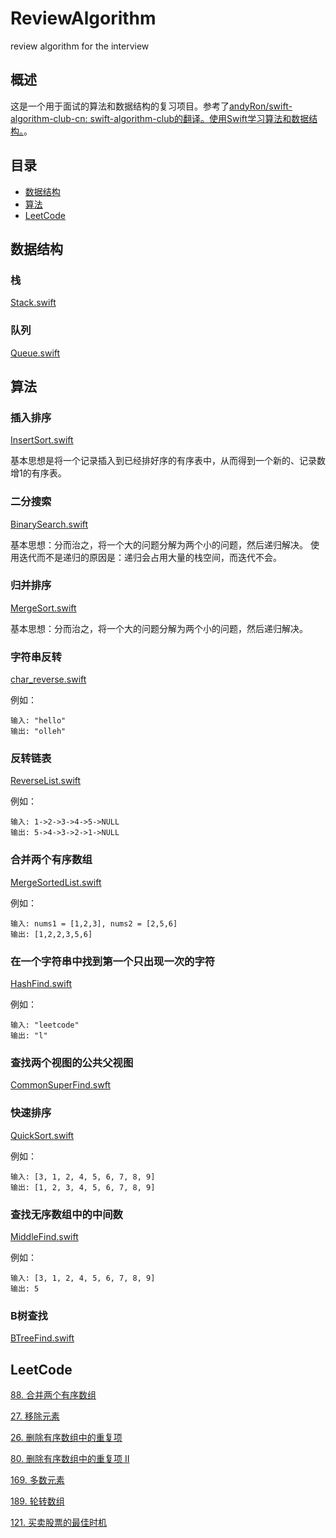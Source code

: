 # ReviewAlgorithm
review algorithm for the interview

## 概述

这是一个用于面试的算法和数据结构的复习项目。参考了[andyRon/swift-algorithm-club-cn: swift-algorithm-club的翻译。使用Swift学习算法和数据结构。](https://github.com/andyRon/swift-algorithm-club-cn/tree/master?tab=readme-ov-file)。


## 目录

- [数据结构](#数据结构)
- [算法](#算法)
- [LeetCode](#LeetCode)


## 数据结构


### 栈

[Stack.swift](./Stack.swift)

### 队列

[Queue.swift](./Queue.swift)

## 算法

### 插入排序

[InsertSort.swift](./InsertSort.swift)

基本思想是将一个记录插入到已经排好序的有序表中，从而得到一个新的、记录数增1的有序表。

### 二分搜索

[BinarySearch.swift](./BinarySearch.swift)

基本思想：分而治之，将一个大的问题分解为两个小的问题，然后递归解决。
使用迭代而不是递归的原因是：递归会占用大量的栈空间，而迭代不会。

### 归并排序

[MergeSort.swift](./MergeSort.swift)

基本思想：分而治之，将一个大的问题分解为两个小的问题，然后递归解决。


### 字符串反转

[char_reverse.swift](./char_reverse.swift)

例如：

```
输入: "hello"
输出: "olleh"
```

### 反转链表

[ReverseList.swift](./ReverseList.swift)

例如：

```
输入: 1->2->3->4->5->NULL
输出: 5->4->3->2->1->NULL
```

### 合并两个有序数组

[MergeSortedList.swift](./MergeSortedList.swift)

例如：

```
输入: nums1 = [1,2,3], nums2 = [2,5,6]
输出: [1,2,2,3,5,6]
```

### 在一个字符串中找到第一个只出现一次的字符

[HashFind.swift](./HashFind.swift)

例如：

```
输入: "leetcode"
输出: "l"
```

### 查找两个视图的公共父视图

[CommonSuperFind.swft](./CommonSuperFind.swft)


### 快速排序

[QuickSort.swift](./QuickSort.swift)

例如：

```
输入: [3, 1, 2, 4, 5, 6, 7, 8, 9]
输出: [1, 2, 3, 4, 5, 6, 7, 8, 9]
```

### 查找无序数组中的中间数

[MiddleFind.swift](./MiddleFind.swift)

例如：

```
输入: [3, 1, 2, 4, 5, 6, 7, 8, 9]
输出: 5
```

### B树查找

[BTreeFind.swift](./BTreeFind.swift)

## LeetCode

[88. 合并两个有序数组](./MergeSortedList.swift)

[27. 移除元素](./RemoveElement.swift)

[26. 删除有序数组中的重复项](./RemoveDuplicate.swift)

[80. 删除有序数组中的重复项 II](./RemoveDuplicateII.swift)  

[169. 多数元素](./MajorityElement.swift)

[189. 轮转数组](./Rotate.swift)

[121. 买卖股票的最佳时机](./MaxProfit.swift)